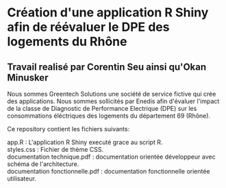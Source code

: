 # Création d'une application R Shiny afin de réévaluer le DPE des logements du Rhône

## Travail realisé par Corentin Seu ainsi qu'Okan Minusker

Nous sommes Greentech Solutions une société de service fictive qui crée des applications. Nous sommes sollicités par Enedis afin d'évaluer l'impact de la classe de Diagnostic de Performance Electrique (DPE) sur les consommations éléctriques des logements du département 69 (Rhône).

Ce repository contient les fichiers suivants:

app.R : L'application R Shiny executé grace au script R.  
styles.css : Fichier de thème CSS.    
documentation technique.pdf : documentation orientée développeur avec schéma de l'architecture.  
documentation fonctionnelle.pdf : documentation fonctionnelle orientée utilisateur.  
